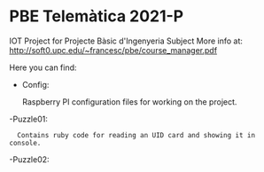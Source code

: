 # PBE Telemàtica 2021-P

IOT Project for Projecte Bàsic d'Ingenyeria Subject
More info at: http://soft0.upc.edu/~francesc/pbe/course_manager.pdf 

Here you can find:
   - Config:
   
      Raspberry PI configuration files for working on the project.
    
   -Puzzle01:
   
      Contains ruby code for reading an UID card and showing it in console.
    
   -Puzzle02:
     
